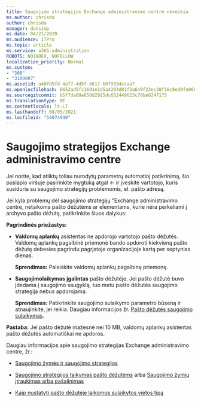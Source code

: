 ```yaml
---
title: Saugojimo strategijos Exchange administravimo centre neveikia
ms.author: chrisda
author: chrisda
manager: dansimp
ms.date: 04/21/2020
ms.audience: ITPro
ms.topic: article
ms.service: o365-administration
ROBOTS: NOINDEX, NOFOLLOW
localization_priority: Normal
ms.custom:
- "308"
- "3100007"
ms.assetid: a48fd5fd-4af7-4d5f-b617-b0f9334ccaa7
ms.openlocfilehash: 6652ad5fc1691e1d5a4293d81f3a649f23ec38f18c8ed9fe06665628a901d13e
ms.sourcegitcommit: b5f7da89a650d2915dc652449623c78be6247175
ms.translationtype: MT
ms.contentlocale: lt-LT
ms.lasthandoff: 08/05/2021
ms.locfileid: "54074940"
---
```

# <a name="retention-policies-in-exchange-admin-center"></a>Saugojimo strategijos Exchange administravimo centre

Jei norite, kad atliktų toliau nurodytų parametrų automatinį patikrinimą, šio puslapio viršuje pasirinkite mygtuką atgal <- ir įveskite vartotojo, kuris susiduria su saugojimo strategijų problemomis, el. pašto adresą.

Jei kyla problemų dėl saugojimo strategijų "Exchange administravimo centre, netaikoma pašto dėžutėms ar elementams, kurie nėra perkeliami į archyvo pašto dėžutę, patikrinkite šiuos dalykus:

**Pagrindinės priežastys:**

- **Valdomų aplankų** asistentas ne apdorojo vartotojo pašto dėžutės. Valdomų aplankų pagalbinė priemonė bando apdoroti kiekvieną pašto dėžutę debesies pagrindu pagrįstoje organizacijoje kartą per septynias dienas.

  **Sprendimas:** Paleiskite valdomų aplankų pagalbinę priemonę.

- **Saugojimolaikymas** **įgalintas** pašto dėžutėje. Jei pašto dėžutė buvo įdedama į saugojimo saugyklą, tuo metu pašto dėžutės saugojimo strategija nebus apdorojama.

  **Sprendimas:** Patikrinkite saugojimo sulaikymo parametro būseną ir atnaujinkite, jei reikia. Daugiau informacijos žr. [Pašto dėžutės saugojimo sulaikymas](https://docs.microsoft.com/exchange/security-and-compliance/messaging-records-management/mailbox-retention-hold).
 
**Pastaba:** Jei pašto dėžutė mažesnė nei 10 MB, valdomų aplankų asistentas pašto dėžutės automatiškai ne apdoros.
 
Daugiau informacijos apie saugojimo strategijas Exchange administravimo centre, žr.:

- [Saugojimo žymės ir saugojimo strategijos](https://docs.microsoft.com/exchange/security-and-compliance/messaging-records-management/retention-tags-and-policies)

- [Saugojimo strategijos taikymas pašto dėžutėms](https://docs.microsoft.com/exchange/security-and-compliance/messaging-records-management/apply-retention-policy) arba [Saugojimo žymių įtraukimas arba pašalinimas](https://docs.microsoft.com/exchange/security-and-compliance/messaging-records-management/add-or-remove-retention-tags)

- [Kaip nustatyti pašto dėžutėje laikomos sulaikytos vietos tipą](https://docs.microsoft.com/microsoft-365/compliance/identify-a-hold-on-an-exchange-online-mailbox)
